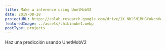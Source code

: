 ```yaml
---
title: Make a inference using UnetMobV2
date: 2019-08-28
projectURL: https://colab.research.google.com/drive/1X_NblSN1MHGfuNcnVe1whwmGaVzgpN69?usp=sharing
featuredImage: ../assets/chibinube1.webp
postType: projects
---
```

Haz una predicción usando UnetMobV2
